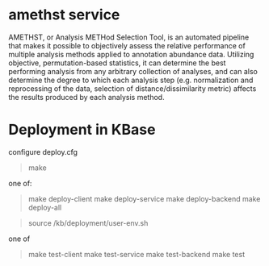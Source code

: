 amethst service
===============

AMETHST, or Analysis METHod Selection Tool, is an automated pipeline that makes it possible to objectively assess the relative performance of multiple analysis methods applied to annotation abundance data. Utilizing objective, permutation-based statistics, it can determine the best performing analysis from any arbitrary collection of analyses, and can also determine the degree to which each analysis step (e.g. normalization and reprocessing of the data, selection of distance/dissimilarity metric) affects the results produced by each analysis method.




Deployment in KBase
===================

configure deploy.cfg



> make

one of:
> make deploy-client
> make deploy-service
> make deploy-backend
> make deploy-all

> source /kb/deployment/user-env.sh

one of
> make test-client
> make test-service
> make test-backend
> make test


